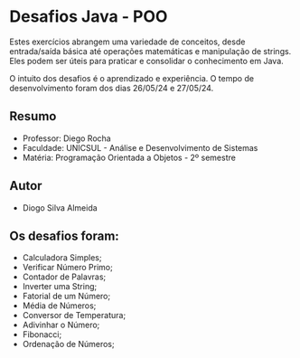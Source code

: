 # Desafios Java - POO 

Estes exercícios abrangem uma variedade de conceitos, desde entrada/saída básica até operações matemáticas e manipulação de strings. Eles podem ser úteis para praticar e consolidar o conhecimento em Java.

O intuito dos desafios é o aprendizado e experiência. O tempo de desenvolvimento foram dos dias 26/05/24 e 27/05/24.

## Resumo
- Professor: Diego Rocha
- Faculdade: UNICSUL - Análise e Desenvolvimento de Sistemas
- Matéria: Programação Orientada a Objetos - 2º semestre
## Autor
- Diogo Silva Almeida

## Os desafios foram: 
- Calculadora Simples;
- Verificar Número Primo;
- Contador de Palavras;
- Inverter uma String; 
- Fatorial de um Número;
- Média de Números; 
- Conversor de Temperatura;
- Adivinhar o Número; 
- Fibonacci;
- Ordenação de Números;

